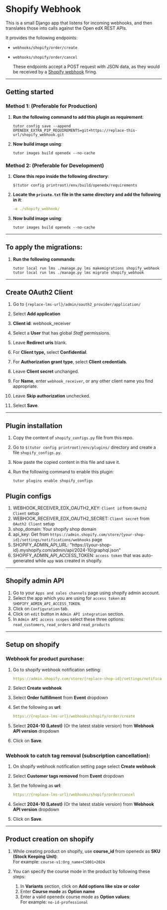 # Shopify Webhook
This is a small Django app that listens for incoming webhooks, and then translates those into calls against the Open edX REST APIs.

It provides the following endpoints:

* `webhooks/shopify/order/create`  
* `webhooks/shopify/order/cancel`  

  These endpoints accept a POST request with JSON
  data, as they would be received by a [Shopify
  webhook](https://help.shopify.com/en/manual/orders/notifications/webhooks)
  firing.

---

## Getting started

### Method 1: (Preferable for Production)

1. **Run the following command to add this plugin as requirement**:
   
   ```
   tutor config save --append OPENEDX_EXTRA_PIP_REQUIREMENTS=git+https://replace-this-url/shopify_webhook.git
   ```
2. **Now build image using**:
   
   ```
   tutor images build openedx --no-cache
   ```

### Method 2: (Preferable for Development)

1. **Clone this repo inside the following directory**:
   
   ```
   $(tutor config printroot)/env/build/openedx/requirements
   ```
2. **Locate the ``private.txt`` file in the same directory and add the following in it**:
   
   ``` yaml
   -e ./shopify_webhook/
   ```
  
3. **Now build image using**:
   
   ```
   tutor images build openedx --no-cache
   ```

---

## To apply the migrations:

1. **Run the following commands**:
   
   ```
   tutor local run lms ./manage.py lms makemigrations shopify_webhook
   tutor local run lms ./manage.py lms migrate shopify_webhook
   ```

---

## Create OAuth2 Client

1. Go to `{replace-lms-url}/admin/oauth2_provider/application/`  

2. Select **Add application**  

3. **Client id**: webhook_receiver   

4. Select a **User** that has global _Staff_ permissions. 

5. Leave **Redirect uris** blank.

6. For **Client type,** select **Confidential**. 

7. For **Authorization grant type**, select **Client credentials**.  

8. Leave **Client secret** unchanged.

9. For **Name**, enter `webhook_receiver`, or any other client
   name you find appropriate.

10. Leave **Skip authorization** unchecked.

11. Select **Save**.  

---

## Plugin installation
1. Copy the content of ``shopify_configs.py`` file from this repo.  

2. Go to ``$(tutor config printroot)/env/plugins/`` directory and create a file ``shopify_configs.py``.  

3. Now paste the copied content in this file and save it.  

4. Run the following command to enable this plugin:
   ```
   tutor plugins enable shopify_configs
   ```

## Plugin configs
1. WEBHOOK_RECEIVER_EDX_OAUTH2_KEY: `Client id` from `OAuth2 Client` setup
2. WEBHOOK_RECEIVER_EDX_OAUTH2_SECRET: `Client secret` from `OAuth2 Client` setup
3. shop_domain: Your shopify shop domain
4. api_key: Get from `https://admin.shopify.com/store/{your-shop-id}/settings/notifications/webhooks` page
5. SHOPIFY_ADMIN_API_URL: "https://{your-shop-id}.myshopify.com/admin/api/2024-10/graphql.json"
6. SHOPIFY_ADMIN_API_ACCESS_TOKEN: `access token` that was auto-generated while `app` was created in shopify.

---
## Shopify admin API
1. Go to your `Apps and sales channels` page using shopify admin account.
2. Select the app which you are using for `access token` as `SHOPIFY_ADMIN_API_ACCESS_TOKEN`.
3. Click on `Configuration` tab.
4. Click on `edit` button in `Admin API integration` section.
5. In `Admin API access scopes` select these three options:  
   `read_customers`, `read_orders` and `read_products`

---

## Setup on shopify
### Webhook for product purchase:
1. Go to shopify webhook notification setting:  
   ``` yaml
   https://admin.shopify.com/store/{replace-shop-id}/settings/notifications/webhooks 
   ```
 
2. Select **Create webhook**  

3. Select **Order fulfillment** from **Event** dropdown  

4. Set the following as **url**:  
   ``` yaml
   https://{replace-lms-url}/webhooks/shopify/order/create 
   ```

5. Select **2024-10 (Latest)** (Or the latest stable version) from **Webhook API version** dropdown  

6. Click on **Save**.  
##
### Webhook to catch tag removal (subscription cancellation):
1. On shopify webhook notification setting page select **Create webhook**  

3. Select **Customer tags removed** from **Event** dropdown  

4. Set the following as **url**:  
   ``` yaml
   https://{replace-lms-url}/webhooks/shopify/order/cancel 
   ```

5. Select **2024-10 (Latest)** (Or the latest stable version) from **Webhook API version** dropdown  

6. Click on **Save**.  
---

## Product creation on shopify
1. While creating product on shopify, use **course_id** from openedx as **SKU (Stock Keeping Unit)**:  
   For example: 
   `course-v1:Org_name+CS001+2024`
 
2. You can specify the course mode in the product by following these steps:  
   1. In **Variants** section, click on **Add options like size or color**  
   2. Enter **Course mode** as **Option name**
   3. Enter a valid openedx course mode  as **Option values**:  
      For example: `no-id-professional`  
